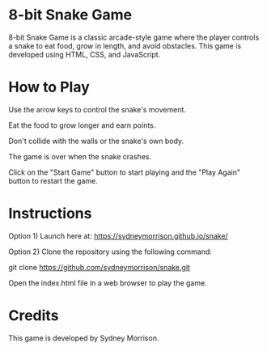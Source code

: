 # 8-bit Snake Game

8-bit Snake Game is a classic arcade-style game where the player controls a snake to eat food, grow in length, and avoid obstacles. This game is developed using HTML, CSS, and JavaScript.

# How to Play

Use the arrow keys to control the snake's movement.

Eat the food to grow longer and earn points.

Don't collide with the walls or the snake's own body.

The game is over when the snake crashes.

Click on the "Start Game" button to start playing and the "Play Again" button to restart the game.

# Instructions

Option 1) Launch here at: https://sydneymorrison.github.io/snake/ 

Option 2) Clone the repository using the following command:

git clone https://github.com/sydneymorrison/snake.git

Open the index.html file in a web browser to play the game.


# Credits

This game is developed by Sydney Morrison.


